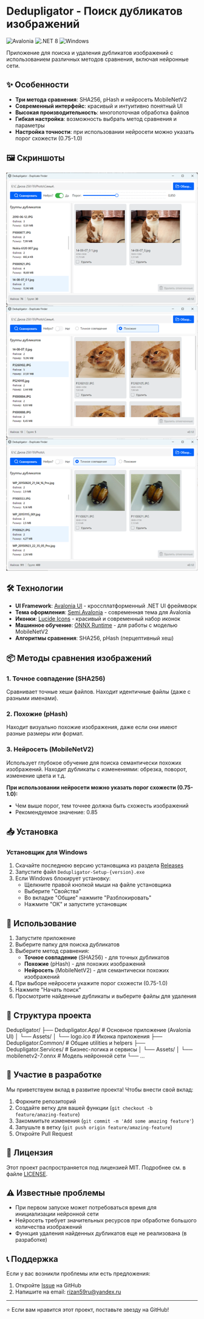 ﻿# Dedupligator - Поиск дубликатов изображений

![Avalonia](https://img.shields.io/badge/Avalonia-UI%20Framework-blue)
![.NET 8](https://img.shields.io/badge/.NET-8.0-purple)
![Windows](https://img.shields.io/badge/Platform-Windows-lightblue)

Приложение для поиска и удаления дубликатов изображений с использованием различных методов сравнения, включая нейронные сети.

## ✨ Особенности

- **Три метода сравнения**: SHA256, pHash и нейросеть MobileNetV2
- **Современный интерфейс**: красивый и интуитивно понятный UI
- **Высокая производительность**: многопоточная обработка файлов
- **Гибкая настройка**: возможность выбрать метод сравнения и параметры
- **Настройка точности**: при использовании нейросети можно указать порог схожести (0.75-1.0)

## 🖼️ Скриншоты
![app1](screenshots/app1.png)
![app2](screenshots/app2.png)
![app3](screenshots/app3.png)

## 🛠️ Технологии

- **UI Framework**: [Avalonia UI](https://avaloniaui.net/) - кроссплатформенный .NET UI фреймворк
- **Тема оформления**: [Semi.Avalonia](https://github.com/irihitech/Semi.Avalonia) - современная тема для Avalonia
- **Иконки**: [Lucide Icons](https://lucide.dev/) - красивый и современный набор иконок
- **Машинное обучение**: [ONNX Runtime](https://onnxruntime.ai/) - для работы с моделью MobileNetV2
- **Алгоритмы сравнения**: SHA256, pHash (перцептивный хеш)

## 📦 Методы сравнения изображений

### 1. Точное совпадение (SHA256)
Сравнивает точные хеши файлов. Находит идентичные файлы (даже с разными именами).

### 2. Похожие (pHash)
Находит визуально похожие изображения, даже если они имеют разные размеры или формат.

### 3. Нейросеть (MobileNetV2)
Использует глубокое обучение для поиска семантически похожих изображений. Находит дубликаты с изменениями: обрезка, поворот, изменение цвета и т.д.

**При использовании нейросети можно указать порог схожести (0.75-1.0):**
- Чем выше порог, тем точнее должна быть схожесть изображений
- Рекомендуемое значение: 0.85

## 📥 Установка

### Установщик для Windows

1. Скачайте последнюю версию установщика из раздела [Releases](https://github.com/dimka59ru/dedupligator/releases)
2. Запустите файл `Dedupligator-Setup-{version}.exe`
3. Если Windows блокирует установку:
   - Щелкните правой кнопкой мыши на файле установщика
   - Выберите "Свойства"
   - Во вкладке "Общие" нажмите "Разблокировать"
   - Нажмите "ОК" и запустите установщик

## 🚀 Использование

1. Запустите приложение
2. Выберите папку для поиска дубликатов
3. Выберите метод сравнения:
   - **Точное совпадение** (SHA256) - для точных дубликатов
   - **Похожие** (pHash) - для похожих изображений
   - **Нейросеть** (MobileNetV2) - для семантически похожих изображений
4. При выборе нейросети укажите порог схожести (0.75-1.0)
5. Нажмите "Начать поиск"
6. Просмотрите найденные дубликаты и выберите файлы для удаления

## 📁 Структура проекта

Dedupligator/
├── Dedupligator.App/          # Основное приложение (Avalonia UI)
│   └── Assets/
│       └── logo.ico           # Иконка приложения
├── Dedupligator.Common/       # Общие utilities и helpers
├── Dedupligator.Services/     # Бизнес-логика и сервисы
│   └── Assets/
│       └── mobilenetv2-7.onnx # Модель нейронной сети
└── ...

## 🤝 Участие в разработке

Мы приветствуем вклад в развитие проекта! Чтобы внести свой вклад:

1. Форкните репозиторий
2. Создайте ветку для вашей функции (`git checkout -b feature/amazing-feature`)
3. Закоммитьте изменения (`git commit -m 'Add some amazing feature'`)
4. Запушьте в ветку (`git push origin feature/amazing-feature`)
5. Откройте Pull Request

## 📄 Лицензия

Этот проект распространяется под лицензией MIT. Подробнее см. в файле [LICENSE](LICENSE).

## ⚠️ Известные проблемы

- При первом запуске может потребоваться время для инициализации нейронной сети
- Нейросеть требует значительных ресурсов при обработке большого количества изображений
- Функция удаления найденных дубликатов еще не реализована (в разработке)

## 📞 Поддержка

Если у вас возникли проблемы или есть предложения:

1. Откройте [Issue](https://github.com/dimka59ru/dedupligator/issues) на GitHub
2. Напишите на email: rizan59ru@yandex.ru

---

⭐ Если вам нравится этот проект, поставьте звезду на GitHub!
